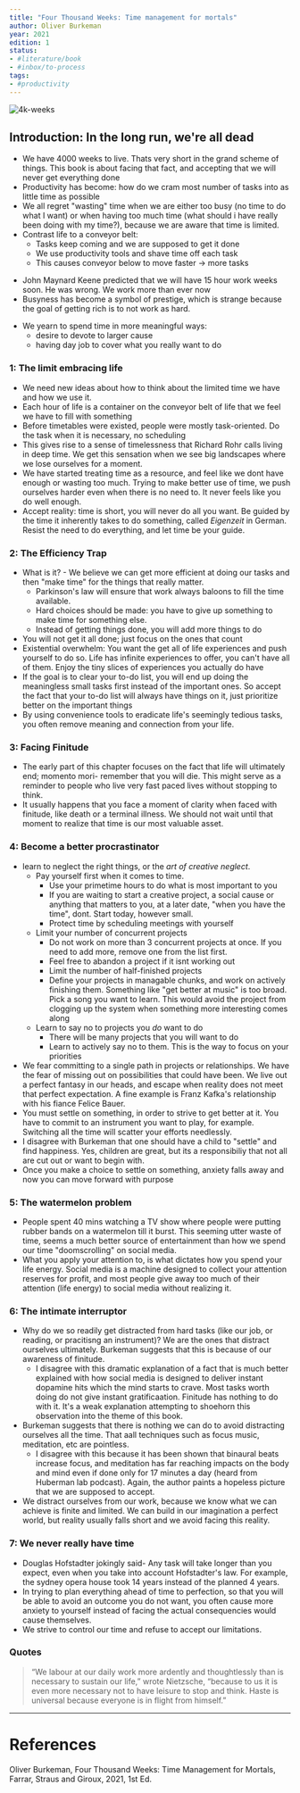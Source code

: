 ```yaml
---
title: "Four Thousand Weeks: Time management for mortals"
author: Oliver Burkeman
year: 2021
edition: 1
status: 
- #literature/book 
- #inbox/to-process 
tags: 
- #productivity  
---
```

![4k-weeks](https://static.wixstatic.com/media/053ea9_019073577d0445b6b521687231c3166f~mv2.png/v1/fill/w_1420,h_1312,al_c,q_90,usm_0.66_1.00_0.01,enc_auto/1621444132.png)
## Introduction: In the long run, we're all dead

* We have 4000 weeks to live. Thats very short in the grand scheme of things. This book is about facing that fact, and accepting that we will never get everything done
* Productivity has become: how do we cram most number of tasks into as little time as possible
* We all regret "wasting" time when we are either too busy (no time to do what I want) or when having too much time (what should i have really been doing with my time?), because we are aware that time is limited.
* Contrast life to a conveyor belt:
	* Tasks keep coming and we are supposed to get it done
	* We use productivity tools and shave time off each task
	* This causes conveyor below to move faster -> more tasks
- John Maynard Keene predicted that we will have 15 hour work weeks soon. He was wrong. We work more than ever now
- Busyness has become a symbol of prestige, which is strange because the goal of getting rich is to not work as hard.
* We yearn to spend time in more meaningful ways:
	* desire to devote to larger cause
	* having day job to cover what you really want to do

### 1: The limit embracing life

- We need new ideas about how to think about the limited time we have and how we use it.
- Each hour of life is a container on the conveyor belt of life that we feel we have to fill with something
- Before timetables were existed, people were mostly task-oriented. Do the task when it is necessary, no scheduling
- This gives rise to a sense of timelessness that Richard Rohr calls living in deep time. We get this sensation when we see big landscapes where we lose ourselves for a moment.
- We have started treating time as a resource, and feel like we dont have enough or wasting too much. Trying to make better use of time, we push ourselves harder even when there is no need to. It never feels like you do well enough.
- Accept reality: time is short, you will never do all you want. Be guided by the time it inherently takes to do something, called *Eigenzeit* in German. Resist the need to do everything, and let time be your guide.

### 2: The Efficiency Trap

- What is it?
		- We believe we can get more efficient at doing our tasks and then "make time" for the things that really matter.
	- Parkinson's law will ensure that work always baloons to fill the time available.
	- Hard choices should be made: you have to give up something to make time for something else.
	- Instead of getting things done, you will add more things to do
- You will not get it all done; just focus on the ones that count
- Existential overwhelm: You want the get all of life experiences and push yourself to do so. Life has infinite experiences to offer, you can't have all of them. Enjoy the tiny slices of experiences you actually do have
- If the goal is to clear your to-do list, you will end up doing the meaningless small tasks first instead of the important ones. So accept the fact that your to-do list will always have things on it, just prioritize better on the important things
- By using convenience tools to eradicate life's seemingly tedious tasks, you often remove meaning and connection from your life.

### 3: Facing Finitude

- The early part of this chapter focuses on the fact that life will ultimately end; momento mori- remember that you will die. This might serve as a reminder to people who live very fast paced lives without stopping to think.
- It usually happens that you face a moment of clarity when faced with finitude, like death or a terminal illness. We should not wait until that moment to realize that time is our most valuable asset.

### 4: Become a better procrastinator
- learn to neglect the right things, or the *art of creative neglect*.
	- Pay yourself first when it comes to time.
		- Use your primetime hours to do what is most important to you
		- If you are waiting to start a creative project, a social cause or anything that matters to you, at a later date, "when you have the time", dont. Start today, however small.
		- Protect time by scheduling meetings with yourself
	- Limit your number of concurrent projects
		- Do not work on more than 3 concurrent projects at once. If you need to add more, remove one from the list first.
		- Feel free to abandon a project if it isnt working out
		- Limit the number of half-finished projects
		- Define your projects in managable chunks, and work on actively finishing them. Something like "get better at music" is too broad. Pick a song you want to learn. This would avoid the project from clogging up the system when something more interesting comes along
	- Learn to say no to projects you *do* want to do
		- There will be many projects that you will want to do
		- Learn to actively say no to them. This is the way to focus on your priorities
- We fear committing to a single path in projects or relationships. We have the fear of missing out on possibilities that could have been. We live out a perfect fantasy in our heads, and escape when reality does not meet that perfect expectation. A fine example is Franz Kafka's relationship with his fiance Felice Bauer.
- You must settle on something, in order to strive to get better at it. You have to commit to an instrument you want to play, for example. Switching all the time will scatter your efforts needlessly.
- I disagree with Burkeman that one should have a child to "settle" and find happiness. Yes, children are great, but its a responsibiliy that not all are cut out or want to begin with.
- Once you make a choice to settle on something, anxiety falls away and now you can move forward with purpose

### 5: The watermelon problem
- People spent 40 mins watching a TV show where people were putting rubber bands on a watermelon till it burst. This seeming utter waste of time, seems a much better source of entertainment than how we spend our time "doomscrolling" on social media.
- What you apply your attention to, is what dictates how you spend your life energy. Social media is a machine designed to collect your attention reserves for profit, and most people give away too much of their attention (life energy) to social media without realizing it. 

### 6: The intimate interruptor
- Why do we so readily get distracted from hard tasks (like our job, or reading, or pracitisng an instrument)? We are the ones that distract ourselves ultimately.  Burkeman suggests that this is because of our awareness of finitude.
	- I disagree with this dramatic explanation of a fact that is much better explained with how social media is designed to deliver instant dopamine hits which the mind starts to crave. Most tasks worth doing do not give instant gratificaation. Finitude has nothing to do with it. It's a weak explanation attempting to shoehorn this observation into the theme of this book.
- Burkeman suggests that there is nothing we can do to avoid distracting ourselves all the time. That aall techniques such as focus music, meditation, etc are pointless.
	- I disagree with this because it has been shown that binaural beats increase focus, and meditation has far reaching impacts on the body and mind even if done only for 17 minutes a day (heard from Huberman lab podcast). Again, the author paints a hopeless picture that we are supposed to accept.
- We distract ourselves from our work, because we know what we can achieve is finite and limited. We can build in our imagination a perfect world, but reality usually falls short and we avoid facing this reality.

### 7: We never really have time
- Douglas Hofstadter jokingly said- Any task will take longer than you expect, even when you take into account Hofstadter's law. For example, the sydney opera house took 14 years instead of the planned 4 years.
- In trying to plan everything ahead of time to perfection, so that you will be able to avoid an outcome you do not want, you often cause more anxiety to yourself instead of facing the actual consequencies would cause themselves.
- We strive to control our time and refuse to accept our limitations.

### Quotes

>“We labour at our daily work more ardently and thoughtlessly than is necessary to sustain our life,” wrote Nietzsche, “because to us it is even more necessary not to have leisure to stop and think. Haste is universal because everyone is in flight from himself.”


---
# References

Oliver Burkeman, Four Thousand Weeks: Time Management for Mortals, Farrar, Straus and Giroux, 2021, 1st Ed.